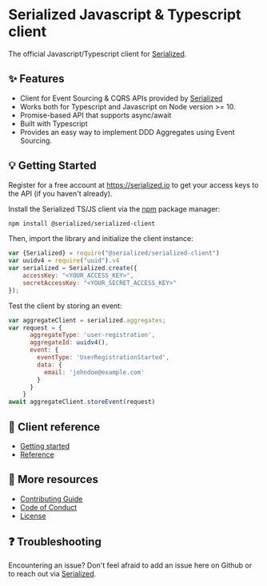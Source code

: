 # Serialized Javascript & Typescript client

The official Javascript/Typescript client for [Serialized](https://serialized.io).

## ✨ Features

- Client for Event Sourcing & CQRS APIs provided by [Serialized](https://serialized.io) 
- Works both for Typescript and Javascript on Node version >= 10.
- Promise-based API that supports async/await
- Built with Typescript
- Provides an easy way to implement DDD Aggregates using Event Sourcing.

## 💡 Getting Started

Register for a free account at https://serialized.io to get your access keys to the API (if you haven't already).

Install the Serialized TS/JS client via the [npm](https://www.npmjs.com/get-npm) package manager:

```bash
npm install @serialized/serialized-client
```

Then, import the library and initialize the client instance:

```js
var {Serialized} = require("@serialized/serialized-client")
var uuidv4 = require("uuid").v4
var serialized = Serialized.create({
    accessKey: "<YOUR_ACCESS_KEY>", 
    secretAccessKey: "<YOUR_SECRET_ACCESS_KEY>"
});
```

Test the client by storing an event:
```js
var aggregateClient = serialized.aggregates;
var request = {
      aggregateType: 'user-registration',
      aggregateId: uuidv4(),
      event: {
        eventType: 'UserRegistrationStarted',
        data: {
          email: 'johndoe@example.com'
        }
      }
    }
await aggregateClient.storeEvent(request)
```

## 📄 Client reference

* [Getting started](https://github.com/serialized-io/client-js/blob/master/docs/getting-started.md)
* [Reference](https://github.com/serialized-io/client-js/blob/master/docs/reference.md)

## 📄 More resources

* [Contributing Guide](https://github.com/serialized-io/client-js/blob/master/CONTRIBUTING.md)
* [Code of Conduct](https://github.com/serialized-io/client-js/blob/master/CODE_OF_CONDUCT.md)
* [License](LICENSE)

## ❓ Troubleshooting

Encountering an issue? Don't feel afraid to add an issue here on Github or to reach out via [Serialized](https://serialized.io).

